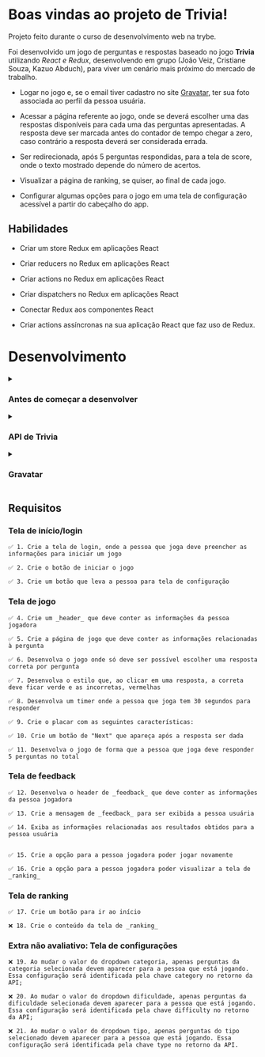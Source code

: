 # Boas vindas ao projeto de Trivia!

Projeto feito durante o curso de desenvolvimento web na trybe.

Foi desenvolvido um jogo de perguntas e respostas baseado no jogo **Trivia** utilizando _React e Redux_, desenvolvendo em grupo (João Veiz, Cristiane Souza, Kazuo Abduch), para viver um cenário mais próximo do mercado de trabalho.

  - Logar no jogo e, se o email tiver cadastro no site [Gravatar](https://pt.gravatar.com/), ter sua foto associada ao perfil da pessoa usuária.

  - Acessar a página referente ao jogo, onde se deverá escolher uma das respostas disponíveis para cada uma das perguntas apresentadas. A resposta deve ser marcada antes do contador de tempo chegar a zero, caso contrário a resposta deverá ser considerada errada.

  - Ser redirecionada, após 5 perguntas respondidas, para a tela de score, onde o texto mostrado depende do número de acertos.

  - Visualizar a página de ranking, se quiser, ao final de cada jogo.

  - Configurar algumas opções para o jogo em uma tela de configuração acessível a partir do cabeçalho do app.


## Habilidades
  - Criar um store Redux em aplicações React

  - Criar reducers no Redux em aplicações React

  - Criar actions no Redux em aplicações React

  - Criar dispatchers no Redux em aplicações React

  - Conectar Redux aos componentes React

  - Criar actions assíncronas na sua aplicação React que faz uso de Redux.


# Desenvolvimento

<details>
  <summary>
    <h3>
      Antes de começar a desenvolver</summary><br />
    </h3>

1. Clone o repositório
  * `git clone git@github.com:mabiiak/trivia-react.git`
  * Entre na pasta do repositório que você acabou de clonar:
    * `cd trivia-react`

2. Instale as dependências e inicialize o projeto
  * Instale as dependências:
    * `npm install`
  * Inicialize o projeto:
    * `npm start` (uma nova página deve abrir no seu navegador com um texto simples)

3. Faça alterações separadas por novas branchs criadas a partir da branch `seu-nome-demanda`, criando uma nova branch para cada demanda
  * Agora, crie uma branch para a demanda que você vai desenvolver do seu projeto
    * Você deve criar uma branch com uma breve descrição da demanda a ser desenvolvida
    * Exemplo: `git checkout -b seu-nome-demanda`

4. Adicione as mudanças ao _stage_ do Git e faça um `commit`
  * Verifique que as mudanças ainda não estão no _stage_
    * Exemplo: `git status` (devem aparecer listadas as novas alterações em vermelho)
  * Adicione o arquivo alterado ao _stage_ do Git
      * Exemplo:
        * `git add .` (adicionando todas as mudanças - _que estavam em vermelho_ - ao stage do Git)
        * `git status` (devem aparecer listadas as novas alterações em verde)
  * Faça seus `commit`
      * Exemplo:
        * `git commit -m 'cria componente de input`
        * `git status` (deve aparecer uma mensagem tipo _nothing to commit_ )

5. Adicione a sua branch com o novo `commit` ao repositório remoto
  * Usando o exemplo anterior: `git push -u origin main-group-XX-cria-campo-de-input`

6. Crie um novo `Pull Request` _(PR)_
  * Vá até a página de _Pull Requests_ do [repositório no GitHub](https://github.com/mabiiak/trivia-react/pulls)
  * Clique no botão verde _"New pull request"_
  * Clique na caixa de seleção _"Compare"_ e escolha a branch do grupo, `main-group-XX`, e a sua branch **com atenção**
  * Coloque um título para a sua _Pull Request_
    * Exemplo: _"[GRUPO XX] Cria tela de busca"_
  * Clique no botão verde _"Create pull request"_
  * Adicione uma descrição para o _Pull Request_ e clique no botão verde _"Create pull request"_
  * **Não se preocupe em preencher mais nada por enquanto!**
  * Volte até a [página de _Pull Requests_ do repositório](https://github.com/mabiiak/trivia-react/pulls) e confira que o seu _Pull Request_ está criado
</details>

<details>
  <summary>
    <h3>
      API de Trivia
    </h3>
  </summary>

A [API do Trivia](https://opentdb.com/api_config.php) é bem simples. Temos 2 endpoints que vamos precisar utilizar para esse exercício.

* **Pegar o token de sessão da pessoa que está jogando**
* **Pegar perguntas e respostas**

Primeiro, é necessário fazer um GET request para:

```
https://opentdb.com/api_token.php?command=request
```

Esse endpoint te retornará o token que vai ser utilizado nas requisições seguintes. A resposta dele será:

```
{
   "response_code":0,
   "response_message":"Token Generated Successfully!",
   "token":"f00cb469ce38726ee00a7c6836761b0a4fb808181a125dcde6d50a9f3c9127b6"
}
```

Para pegar as perguntas, você deve realizar um GET request para o seguinte endpoint:

```
https://opentdb.com/api.php?amount=${quantidade-de-perguntas-retornadas}&token=${seu-token-aqui}

// Recomendação
https://opentdb.com/api.php?amount=5&token=${seu-token-aqui}
```

Recomendamos pedir 5 perguntas de uma vez e controlar a disposição delas no código. Essa API te retorna as perguntas no seguinte formato:

```
// Pergunta de múltipla escolha
{
   "response_code":0,
   "results":[
      {
         "category":"Entertainment: Video Games",
         "type":"multiple",
         "difficulty":"easy",
         "question":"What is the first weapon you acquire in Half-Life?",
         "correct_answer":"A crowbar",
         "incorrect_answers":[
            "A pistol",
            "The H.E.V suit",
            "Your fists"
         ]
      }
   ]
}
```

```
// Pergunta de verdadeiro ou falso
{
   "response_code":0,
   "results":[
      {
         "category":"Entertainment: Video Games",
         "type":"boolean",
         "difficulty":"hard",
         "question":"TF2: Sentry rocket damage falloff is calculated based on the distance between the sentry and the enemy, not the engineer and the enemy",
         "correct_answer":"False",
         "incorrect_answers":[
            "True"
         ]
      }
   ]
}
```
O token expira em 6 horas e te retornará um `response_code: 3` caso esteja expirado. **Atenção para que seu código contemple isso!** Caso o token seja inválido, essa será a resposta da API:

```
{
   "response_code":3,
   "results":[]
}
```
</details>

<details>
  <summary>
    <h3>
      Gravatar
    </h3>
  </summary>


O Gravatar é um serviço que permite deixar o avatar global a partir do email cadastrado, ele mostra sua foto cadastrada em qualquer site vinculado. Na tela de **Inicio**, a pessoa que joga pode colocar um e-mail que deve fazer uma consulta a API do [Gravatar](https://br.gravatar.com/site/implement/images/).

A Implementação é feita baseada no e-mail. Esse email deve ser transformado em uma hash `MD5` (https://br.gravatar.com/site/implement/hash/). Para gerar tal hash, recomendamos utilizar o [CryptoJs](https://github.com/brix/crypto-js).

Por exemplo:
  - Garantida a instalação do CryptoJS no projeto, importe o MD5:
    `import md5 from 'crypto-js/md5';`

  - Converta o email do usuário:
    `md5(emailDoUsuário).toString();`

**Atenção:** Precisamos utilizar o `toString()` ao final da conversão.

Após a geração da hash, basta adicionar o valor gerado no final da URL:

```
// Formato de URL necessário:
https://www.gravatar.com/avatar/${hash-gerada}

// Exemplo de URL com hash de uma pessoa
https://www.gravatar.com/avatar/205e460b479e2e5b48aec07710c08d50

// Exemplo de imagem exibida com a URL
<img src="https://www.gravatar.com/avatar/205e460b479e2e5b48aec07710c08d50" />

```
</details>

## Requisitos

### Tela de início/login

    ✅ 1. Crie a tela de login, onde a pessoa que joga deve preencher as informações para iniciar um jogo

    ✅ 2. Crie o botão de iniciar o jogo

    ✅ 3. Crie um botão que leva a pessoa para tela de configuração

### Tela de jogo

    ✅ 4. Crie um _header_ que deve conter as informações da pessoa jogadora

    ✅ 5. Crie a página de jogo que deve conter as informações relacionadas à pergunta

    ✅ 6. Desenvolva o jogo onde só deve ser possível escolher uma resposta correta por pergunta

    ✅ 7. Desenvolva o estilo que, ao clicar em uma resposta, a correta deve ficar verde e as incorretas, vermelhas

    ✅ 8. Desenvolva um timer onde a pessoa que joga tem 30 segundos para responder

    ✅ 9. Crie o placar com as seguintes características:

    ✅ 10. Crie um botão de "Next" que apareça após a resposta ser dada

    ✅ 11. Desenvolva o jogo de forma que a pessoa que joga deve responder 5 perguntas no total

### Tela de feedback

    ✅ 12. Desenvolva o header de _feedback_ que deve conter as informações da pessoa jogadora

    ✅ 13. Crie a mensagem de _feedback_ para ser exibida a pessoa usuária

    ✅ 14. Exiba as informações relacionadas aos resultados obtidos para a pessoa usuária


    ✅ 15. Crie a opção para a pessoa jogadora poder jogar novamente

    ✅ 16. Crie a opção para a pessoa jogadora poder visualizar a tela de _ranking_

### Tela de ranking

    ✅ 17. Crie um botão para ir ao início

    ❌ 18. Crie o conteúdo da tela de _ranking_

### Extra não avaliativo: Tela de configurações

    ❌ 19. Ao mudar o valor do dropdown categoria, apenas perguntas da categoria selecionada devem aparecer para a pessoa que está jogando. Essa configuração será identificada pela chave category no retorno da API;

    ❌ 20. Ao mudar o valor do dropdown dificuldade, apenas perguntas da dificuldade selecionada devem aparecer para a pessoa que está jogando. Essa configuração será identificada pela chave difficulty no retorno da API;

    ❌ 21. Ao mudar o valor do dropdown tipo, apenas perguntas do tipo selecionado devem aparecer para a pessoa que está jogando. Essa configuração será identificada pela chave type no retorno da API.
